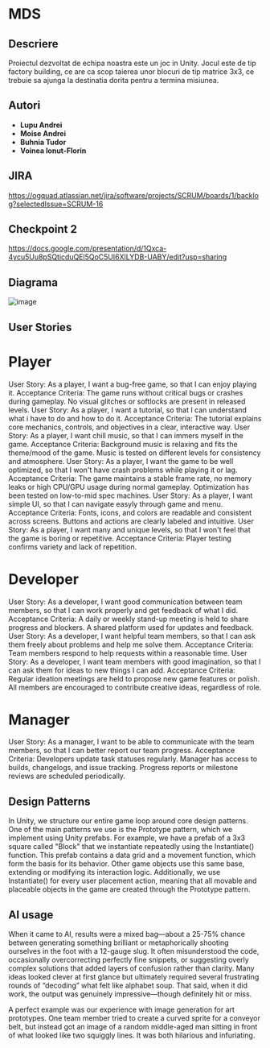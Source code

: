 # MDS

## Descriere
Proiectul dezvoltat de echipa noastra este un joc in Unity. Jocul este de tip factory building, ce are ca scop taierea unor blocuri de tip matrice 3x3, ce trebuie sa ajunga la destinatia dorita pentru a termina misiunea.

## Autori
- **Lupu Andrei**
- **Moise Andrei**
- **Buhnia Tudor**
- **Voinea Ionut-Florin**

## JIRA
https://ogquad.atlassian.net/jira/software/projects/SCRUM/boards/1/backlog?selectedIssue=SCRUM-16

## Checkpoint 2
https://docs.google.com/presentation/d/1Qxca-4ycu5Uu8pSQticduQEl5QoC5UI6XlLYDB-UABY/edit?usp=sharing

## Diagrama
![image](["MDS.draw.io"](https://cdn.discordapp.com/attachments/1182007921769451530/1369682946272923678/MDS.drawio.png?ex=684cdee5&is=684b8d65&hm=1ce690c87b454844ec0954334fec3c50615a74cc9adb5d335149ac6a46ec412a&))

## User Stories
# Player
User Story: As a player, I want a bug-free game, so that I can enjoy playing it.
Acceptance Criteria: The game runs without critical bugs or crashes during gameplay. No visual glitches or softlocks are present in released levels.
User Story: As a player, I want a tutorial, so that I can understand what i have to do and how to do it.
Acceptance Criteria: The tutorial explains core mechanics, controls, and objectives in a clear, interactive way.
User Story: As a player, I want chill music, so that I can immers myself in the game.
Acceptance Criteria: Background music is relaxing and fits the theme/mood of the game. Music is tested on different levels for consistency and atmosphere.
User Story: As a player, I want the game to be well optimized, so that I won't have crash problems while playing it or lag.
Acceptance Criteria: The game maintains a stable frame rate, no memory leaks or high CPU/GPU usage during normal gameplay. Optimization has been tested on low-to-mid spec machines.
User Story: As a player, I want simple UI, so that I can navigate easyly through game and menu.
Acceptance Criteria: Fonts, icons, and colors are readable and consistent across screens. Buttons and actions are clearly labeled and intuitive.
User Story: As a player, I want many and unique levels, so that I won't feel that the game is boring or repetitive.
Acceptance Criteria: Player testing confirms variety and lack of repetition.
# Developer
User Story: As a developer, I want good communication between team members, so that I can work properly and get feedback of what I did.
Acceptance Criteria: A daily or weekly stand-up meeting is held to share progress and blockers. A shared platform used for updates and feedback.
User Story: As a developer, I want helpful team members, so that I can ask them freely about problems and help me solve them.
Acceptance Criteria: Team members respond to help requests within a reasonable time.
User Story: As a developer, I want team members with good imagination, so that I can ask them for ideas to new things I can add.
Acceptance Criteria: Regular ideation meetings are held to propose new game features or polish. All members are encouraged to contribute creative ideas, regardless of role.
# Manager
User Story: As a manager, I want to be able to communicate with the team members, so that I can better report our team progress.
Acceptance Criteria: Developers update task statuses regularly. Manager has access to builds, changelogs, and issue tracking. Progress reports or milestone reviews are scheduled periodically.

## Design Patterns

In Unity, we structure our entire game loop around core design patterns. One of the main patterns we use is the Prototype pattern, which we implement using Unity prefabs. For example, we have a prefab of a 3x3 square called "Block" that we instantiate repeatedly using the Instantiate() function. This prefab contains a data grid and a movement function, which form the basis for its behavior. Other game objects use this same base, extending or modifying its interaction logic. Additionally, we use Instantiate() for every user placement action, meaning that all movable and placeable objects in the game are created through the Prototype pattern.

## AI usage

When it came to AI, results were a mixed bag—about a 25-75% chance between generating something brilliant or metaphorically shooting ourselves in the foot with a 12-gauge slug. It often misunderstood the code, occasionally overcorrecting perfectly fine snippets, or suggesting overly complex solutions that added layers of confusion rather than clarity. Many ideas looked clever at first glance but ultimately required several frustrating rounds of “decoding” what felt like alphabet soup. That said, when it did work, the output was genuinely impressive—though definitely hit or miss.

A perfect example was our experience with image generation for art prototypes. One team member tried to create a curved sprite for a conveyor belt, but instead got an image of a random middle-aged man sitting in front of what looked like two squiggly lines. It was both hilarious and infuriating.
